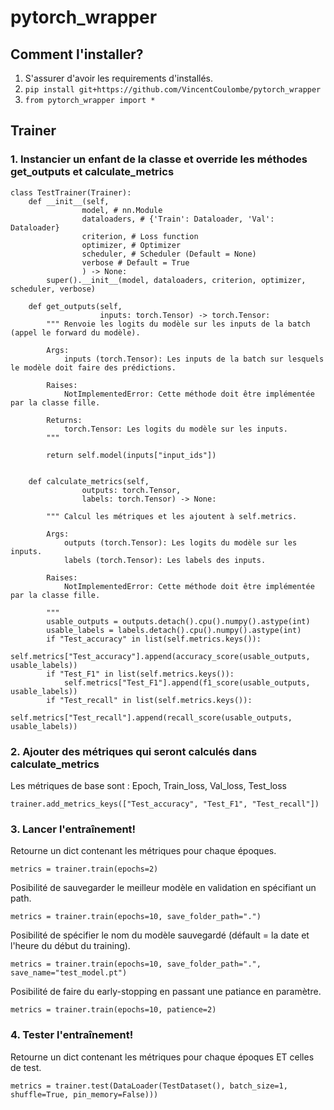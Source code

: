 # pytorch_wrapper

## Comment l'installer?
1. S'assurer d'avoir les requirements d'installés.
2. `pip install git+https://github.com/VincentCoulombe/pytorch_wrapper`
3. `from pytorch_wrapper import *`

## Trainer  

### 1. Instancier un enfant de la classe et override les méthodes get_outputs et calculate_metrics
```
class TestTrainer(Trainer):
    def __init__(self,
                model, # nn.Module
                dataloaders, # {'Train': Dataloader, 'Val': Dataloader}
                criterion, # Loss function
                optimizer, # Optimizer
                scheduler, # Scheduler (Default = None)
                verbose # Default = True
                ) -> None:
        super().__init__(model, dataloaders, criterion, optimizer, scheduler, verbose)
        
    def get_outputs(self,
                    inputs: torch.Tensor) -> torch.Tensor:
        """ Renvoie les logits du modèle sur les inputs de la batch (appel le forward du modèle).

        Args:
            inputs (torch.Tensor): Les inputs de la batch sur lesquels le modèle doit faire des prédictions.

        Raises:
            NotImplementedError: Cette méthode doit être implémentée par la classe fille.

        Returns:
            torch.Tensor: Les logits du modèle sur les inputs.
        """           
             
        return self.model(inputs["input_ids"])
    
    
    def calculate_metrics(self,
                outputs: torch.Tensor,
                labels: torch.Tensor) -> None:
                
        """ Calcul les métriques et les ajoutent à self.metrics.

        Args:
            outputs (torch.Tensor): Les logits du modèle sur les inputs.
            labels (torch.Tensor): Les labels des inputs.

        Raises:
            NotImplementedError: Cette méthode doit être implémentée par la classe fille.

        """        
        usable_outputs = outputs.detach().cpu().numpy().astype(int)
        usable_labels = labels.detach().cpu().numpy().astype(int)
        if "Test_accuracy" in list(self.metrics.keys()):
            self.metrics["Test_accuracy"].append(accuracy_score(usable_outputs, usable_labels))
        if "Test_F1" in list(self.metrics.keys()):
            self.metrics["Test_F1"].append(f1_score(usable_outputs, usable_labels))
        if "Test_recall" in list(self.metrics.keys()):
            self.metrics["Test_recall"].append(recall_score(usable_outputs, usable_labels))
```

### 2. Ajouter des métriques qui seront calculés dans calculate_metrics

Les métriques de base sont : Epoch, Train_loss, Val_loss, Test_loss
```
trainer.add_metrics_keys(["Test_accuracy", "Test_F1", "Test_recall"])
```

### 3. Lancer l'entraînement!

Retourne un dict contenant les métriques pour chaque époques.
```
metrics = trainer.train(epochs=2)
```

Posibilité de sauvegarder le meilleur modèle en validation en spécifiant un path.
```
metrics = trainer.train(epochs=10, save_folder_path=".")
```

Posibilité de spécifier le nom du modèle sauvegardé (défault = la date et l'heure du début du training).
```
metrics = trainer.train(epochs=10, save_folder_path=".", save_name="test_model.pt")
```

Posibilité de faire du early-stopping en passant une patiance en paramètre.
```
metrics = trainer.train(epochs=10, patience=2)
```
 
### 4. Tester l'entraînement!

Retourne un dict contenant les métriques pour chaque époques ET celles de test.
```
metrics = trainer.test(DataLoader(TestDataset(), batch_size=1, shuffle=True, pin_memory=False)))
```


